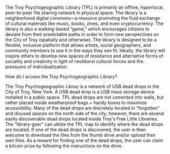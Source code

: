 The Troy Psychogeographic Library (TPL) is primarily an offline, hyperlocal, peer-to-peer file sharing network in physical space. The library is a neighborhood digital commons—a resource promoting the fluid exchange of cultural materials like music, books, zines, and even cryptocurrency. The library is also a walking-based “game,” which encourages citizens to deviate from their predictable paths in order to form new perspectives on the City of Troy (spatially and otherwise). The library is designed to be a flexible, inclusive platform that allows artists, social geographers, and community members to use it in the ways they see fit. Ideally, the library will inspire others to develop new spaces of resistance and alternative forms of sociality and creativity in light of neoliberal cultural forces and the pressures of individualization.

How do I access the Troy Psychogeographic Library? 

The Troy Psychogeographic Libray is a network of USB dead drops in the City of Troy, New York. A USB dead drop is a USB mass storage device installed in a public space. TPL dead drops are not cemented into walls, but rather placed inside weatherproof bags + handy boxes to maximize accessibility. Many of the dead drops are discretely located in “forgotten” and disused spaces on the north side of the city, however, there are several easily discoverable dead drops located inside Troy's Free Little Libraries. The “library-goer” can utilize the TPL map to identify where the dead drops are located. If one of the dead drops is discovered, the user is then welcome to download the files from the thumb drive and/or upload their own files. As a reward for finding one of the dead drops, the user can claim a bitcoin prize by following the instructions on the drive. 
